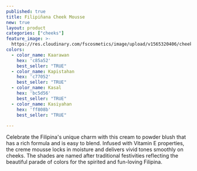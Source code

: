 ```yaml
---
published: true
title: Filipiñana Cheek Mousse
new: true
layout: product
categories: ["cheeks"]
feature_image: >-
  https://res.cloudinary.com/fscosmetics/image/upload/v1565320406/cheek-mousse.jpg
colors:
  - color_name: Kaarawan
    hex: 'c85a52'
    best_seller: "TRUE"
  - color_name: Kapistahan
    hex: 'c77052'
    best_seller: "TRUE"
  - color_name: Kasal
    hex: 'bc5d56'
    best_seller: "TRUE"
  - color_name: Kasiyahan
    hex: 'ff808b'
    best_seller: "TRUE"
  
---
```

Celebrate the Filipina's unique charm with this cream to powder blush that has a rich formula and is easy to blend. Infused with Vitamin E properties, the creme mousse locks in moisture and delivers vivid tones smoothly on cheeks. The shades are named after traditional festivities reflecting the beautiful parade of colors for the spirited and fun-loving Filipina.
